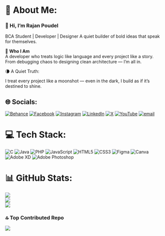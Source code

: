 # 💫 About Me:


### 👋 Hi, I’m Rajan Poudel
BCA Student | Developer | Designer
A quiet builder of bold ideas that speak for themselves.


🎯 **Who I Am**  
A developer who treats logic like language and every project like a story.  
From debugging chaos to designing clean architecture — I’m all in.



🌘 A Quiet Truth:

I treat every project like a moonshot — even in the dark, I build as if it’s destined to shine.


## 🌐 Socials:
[![Behance](https://img.shields.io/badge/Behance-1769ff?logo=behance&logoColor=white)](https://behance.net/prabinpoudel2)
[![Facebook](https://img.shields.io/badge/Facebook-%231877F2.svg?logo=Facebook&logoColor=white)](https://facebook.com/rajan21045)
[![Instagram](https://img.shields.io/badge/Instagram-%23E4405F.svg?logo=Instagram&logoColor=white)](https://instagram.com/rajan_21045)
[![LinkedIn](https://img.shields.io/badge/LinkedIn-%230077B5.svg?logo=linkedin&logoColor=white)](https://linkedin.com/in/prabin-poudel-964576327)
[![X](https://img.shields.io/badge/X-black.svg?logo=X&logoColor=white)](https://x.com/rajan_4421)
[![YouTube](https://img.shields.io/badge/YouTube-%23FF0000.svg?logo=YouTube&logoColor=white)](https://youtube.com/@rajanpoudel7024)
[![email](https://img.shields.io/badge/Email-D14836?logo=gmail&logoColor=white)](mailto:raajan.works@gmail.com)

# 💻 Tech Stack:
![C](https://img.shields.io/badge/c-%2300599C.svg?style=for-the-badge&logo=c&logoColor=white)
![Java](https://img.shields.io/badge/java-%23ED8B00.svg?style=for-the-badge&logo=openjdk&logoColor=white)
![PHP](https://img.shields.io/badge/php-%23777BB4.svg?style=for-the-badge&logo=php&logoColor=white)
![JavaScript](https://img.shields.io/badge/javascript-%23323330.svg?style=for-the-badge&logo=javascript&logoColor=%23F7DF1E)
![HTML5](https://img.shields.io/badge/html5-%23E34F26.svg?style=for-the-badge&logo=html5&logoColor=white)
![CSS3](https://img.shields.io/badge/css3-%231572B6.svg?style=for-the-badge&logo=css3&logoColor=white)
![Figma](https://img.shields.io/badge/figma-%23F24E1E.svg?style=for-the-badge&logo=figma&logoColor=white)
![Canva](https://img.shields.io/badge/Canva-%2300C4CC.svg?style=for-the-badge&logo=Canva&logoColor=white)
![Adobe XD](https://img.shields.io/badge/Adobe%20XD-470137?style=for-the-badge&logo=Adobe%20XD&logoColor=#FF61F6)
![Adobe Photoshop](https://img.shields.io/badge/adobe%20photoshop-%2331A8FF.svg?style=for-the-badge&logo=adobe%20photoshop&logoColor=white)


# 📊 GitHub Stats:
![](https://github-readme-stats.vercel.app/api?username=rajan21045&theme=dark&hide_border=false&include_all_commits=false&count_private=false)<br/>
![](https://nirzak-streak-stats.vercel.app/?user=rajan21045&theme=dark&hide_border=false)<br/>
![](https://github-readme-stats.vercel.app/api/top-langs/?username=rajan21045&theme=dark&hide_border=false&include_all_commits=false&count_private=false&layout=compact)

### 🔝 Top Contributed Repo
![](https://github-contributor-stats.vercel.app/api?username=rajan21045&limit=5&theme=dark&combine_all_yearly_contributions=true)

<!-- Proudly created with GPRM ( https://gprm.itsvg.in ) -->
